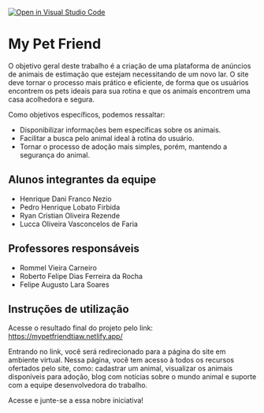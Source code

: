[![Open in Visual Studio Code](https://classroom.github.com/assets/open-in-vscode-c66648af7eb3fe8bc4f294546bfd86ef473780cde1dea487d3c4ff354943c9ae.svg)](https://classroom.github.com/online_ide?assignment_repo_id=8474013&assignment_repo_type=AssignmentRepo)
# My Pet Friend

O objetivo geral deste trabalho é a criação de uma plataforma de anúncios de animais de estimação que estejam necessitando de um novo lar. O site deve tornar o processo mais prático e eficiente, de forma que os usuários encontrem os pets ideais para sua rotina e que os animais encontrem uma casa acolhedora e segura.

Como objetivos específicos, podemos ressaltar:

- Disponibilizar informações bem específicas sobre os animais.
- Facilitar a busca pelo animal ideal à rotina do usuário.
- Tornar o processo de adoção mais simples, porém, mantendo a segurança do animal.

## Alunos integrantes da equipe

* Henrique Dani Franco Nezio
* Pedro Henrique Lobato Firbida
* Ryan Cristian Oliveira Rezende
* Lucca Oliveira Vasconcelos de Faria

## Professores responsáveis

* Rommel Vieira Carneiro
* Roberto Felipe Dias Ferreira da Rocha
* Felipe Augusto Lara Soares

## Instruções de utilização

Acesse o resultado final do projeto pelo link: https://mypetfriendtiaw.netlify.app/

Entrando no link, você será redirecionado para a página do site em ambiente virtual. 
Nessa página, você tem acesso à todos os recursos ofertados pelo site, como: cadastrar um animal, visualizar os animais disponíveis para adoção, blog com notícias sobre o mundo animal e suporte com a equipe desenvolvedora do trabalho.

Acesse e junte-se a essa nobre iniciativa!
